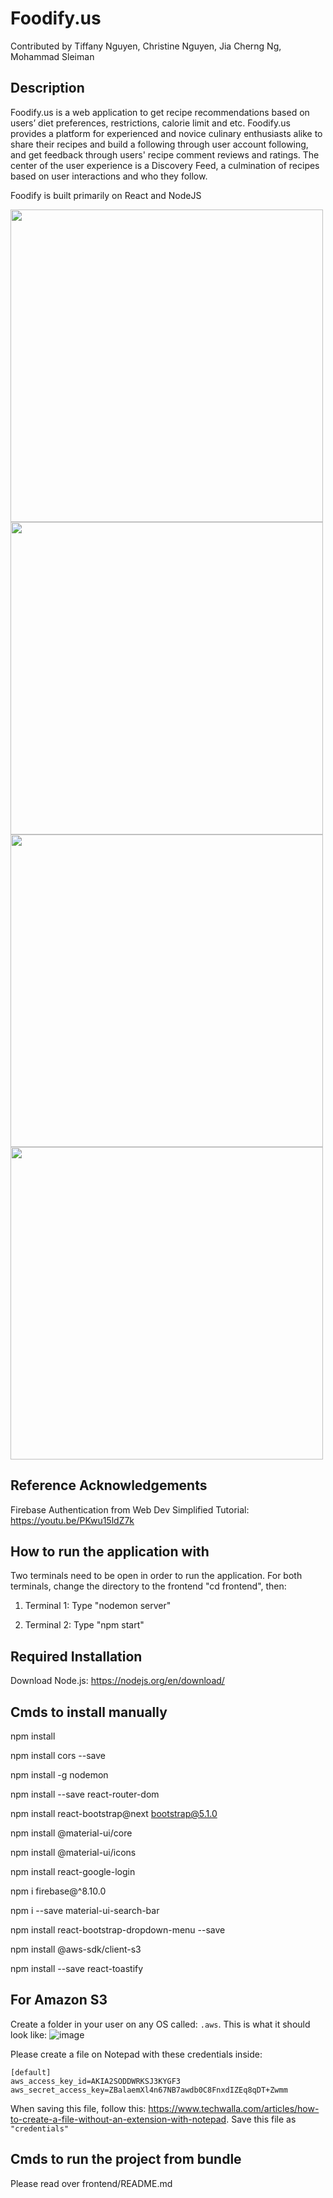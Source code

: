# Foodify.us
Contributed by Tiffany Nguyen, Christine Nguyen, Jia Cherng Ng, Mohammad Sleiman

## Description
Foodify.us is a web application to get recipe recommendations based on users’ diet preferences, restrictions, calorie limit and etc. Foodify.us provides a platform for experienced and novice culinary enthusiasts alike to share their recipes and build a following through user account following, and get feedback through users' recipe comment reviews and ratings. The center of the user experience is a Discovery Feed, a culmination of recipes based on user interactions and who they follow.

Foodify is built primarily on React and NodeJS
 
 <img src="https://i.imgur.com/ZrpXkVw.png" width="500" >
 <img src="https://i.imgur.com/HF9Zm5f.png" width="500" >
 <img src="https://i.imgur.com/Xt52sng.png" width="500" >
 <img src="https://user-images.githubusercontent.com/6894904/181614768-e6e781f4-761e-43a4-95ce-09c53ff0f85e.png" width="500" >
 


 

## Reference Acknowledgements 
Firebase Authentication from Web Dev Simplified Tutorial: https://youtu.be/PKwu15ldZ7k

## How to run the application with
Two terminals need to be open in order to run the application. 
For both terminals, change the directory to the frontend "cd frontend", then:

1. Terminal 1: Type "nodemon server"

2. Terminal 2: Type "npm start"

## Required Installation
Download Node.js: https://nodejs.org/en/download/

## Cmds to install manually
npm install

npm install cors --save

npm install -g nodemon

npm install --save react-router-dom

npm install react-bootstrap@next bootstrap@5.1.0

npm install @material-ui/core

npm install @material-ui/icons

npm install react-google-login

npm i firebase@^8.10.0

npm i --save material-ui-search-bar

npm install react-bootstrap-dropdown-menu --save

npm install @aws-sdk/client-s3

npm install --save react-toastify


## For Amazon S3
Create a folder in your user on any OS called: `.aws`. This is what it should look like:
![image](https://user-images.githubusercontent.com/38818071/142620898-2a3f43f8-5eec-4b76-87dc-2ff50ba4aa33.png)


Please create a file on Notepad with these credentials inside:
```
[default]
aws_access_key_id=AKIA2SODDWRKSJ3KYGF3
aws_secret_access_key=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
```
When saving this file, follow this: https://www.techwalla.com/articles/how-to-create-a-file-without-an-extension-with-notepad. Save this file as `"credentials"`

## Cmds to run the project from bundle
Please read over frontend/README.md
